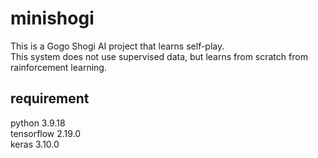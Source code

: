 # minishogi

This is a Gogo Shogi AI project that learns self-play.  
This system does not use supervised data, but learns from scratch from rainforcement learning.

## requirement

python 3.9.18  
tensorflow 2.19.0  
keras 3.10.0  
